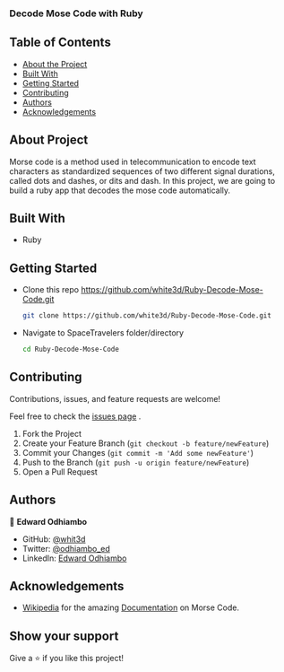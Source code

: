 ### Decode Mose Code with Ruby

## Table of Contents

* [About the Project](#about-the-project)
* [Built With](#built-with)
* [Getting Started](#getting-started)
* [Contributing](#contributing)
* [Authors](#author)
* [Acknowledgements](#acknowledgements)

## About Project

Morse code is a method used in telecommunication to encode text characters as standardized sequences of two different signal durations, called dots and dashes, or dits and dash. In this project, we are going to build a ruby app that decodes the mose code automatically.



## Built With

* Ruby


## Getting Started

* Clone this repo <https://github.com/white3d/Ruby-Decode-Mose-Code.git>

    ```bash
    git clone https://github.com/white3d/Ruby-Decode-Mose-Code.git
    ```

* Navigate to SpaceTravelers folder/directory

    ```bash
    cd Ruby-Decode-Mose-Code
    ```



## Contributing

Contributions, issues, and feature requests are welcome!

Feel free to check the [issues page](../../issues) .

  1. Fork the Project
  2. Create your Feature Branch (`git checkout -b feature/newFeature`)
  3. Commit your Changes (`git commit -m 'Add some newFeature'`)
  4. Push to the Branch (`git push -u origin feature/newFeature`)
  5. Open a Pull Request

## Authors

👤 **Edward Odhiambo**

- GitHub: [@whit3d](https://github.com/white3d)
- Twitter: [@odhiambo_ed](https://twitter.com/odhiambo_ed)
- LinkedIn: [Edward Odhiambo](https://www.linkedin.com/in/edward-odhiambo-6a462a21b/)


## Acknowledgements

* [Wikipedia](https://en.wikipedia.org/) for the amazing [Documentation](https://en.wikipedia.org/wiki/Morse_code) on Morse Code.

## Show your support

Give a ⭐️ if you like this project!
